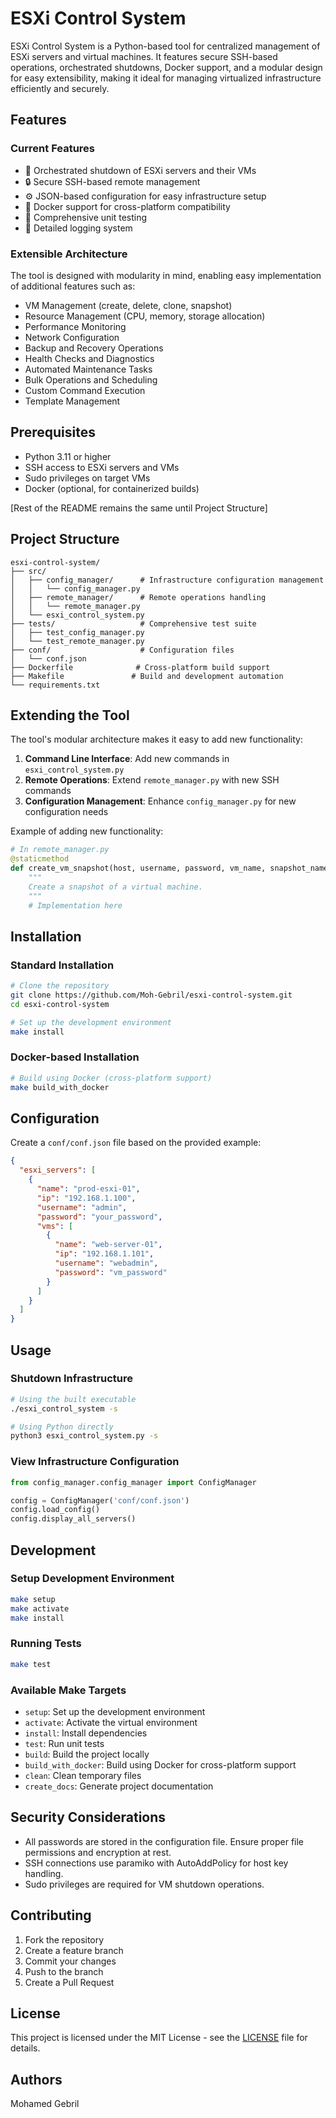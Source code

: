 # ESXi Control System

ESXi Control System is a Python-based tool for centralized management of ESXi servers and virtual machines. It features secure SSH-based operations, orchestrated shutdowns, Docker support, and a modular design for easy extensibility, making it ideal for managing virtualized infrastructure efficiently and securely.

## Features

### Current Features

- 🔄 Orchestrated shutdown of ESXi servers and their VMs
- 🔒 Secure SSH-based remote management
- ⚙️ JSON-based configuration for easy infrastructure setup
- 🐳 Docker support for cross-platform compatibility
- 🧪 Comprehensive unit testing
- 📝 Detailed logging system

### Extensible Architecture

The tool is designed with modularity in mind, enabling easy implementation of additional features such as:

- VM Management (create, delete, clone, snapshot)
- Resource Management (CPU, memory, storage allocation)
- Performance Monitoring
- Network Configuration
- Backup and Recovery Operations
- Health Checks and Diagnostics
- Automated Maintenance Tasks
- Bulk Operations and Scheduling
- Custom Command Execution
- Template Management

## Prerequisites

- Python 3.11 or higher
- SSH access to ESXi servers and VMs
- Sudo privileges on target VMs
- Docker (optional, for containerized builds)

[Rest of the README remains the same until Project Structure]

## Project Structure

```
esxi-control-system/
├── src/
│   ├── config_manager/      # Infrastructure configuration management
│   │   └── config_manager.py
│   ├── remote_manager/      # Remote operations handling
│   │   └── remote_manager.py
│   └── esxi_control_system.py
├── tests/                   # Comprehensive test suite
│   ├── test_config_manager.py
│   └── test_remote_manager.py
├── conf/                    # Configuration files
│   └── conf.json
├── Dockerfile              # Cross-platform build support
├── Makefile               # Build and development automation
└── requirements.txt
```

## Extending the Tool

The tool's modular architecture makes it easy to add new functionality:

1. **Command Line Interface**: Add new commands in `esxi_control_system.py`
2. **Remote Operations**: Extend `remote_manager.py` with new SSH commands
3. **Configuration Management**: Enhance `config_manager.py` for new configuration needs

Example of adding new functionality:

```python
# In remote_manager.py
@staticmethod
def create_vm_snapshot(host, username, password, vm_name, snapshot_name):
    """
    Create a snapshot of a virtual machine.
    """
    # Implementation here
```

## Installation

### Standard Installation

```bash
# Clone the repository
git clone https://github.com/Moh-Gebril/esxi-control-system.git
cd esxi-control-system

# Set up the development environment
make install
```

### Docker-based Installation

```bash
# Build using Docker (cross-platform support)
make build_with_docker
```

## Configuration

Create a `conf/conf.json` file based on the provided example:

```json
{
  "esxi_servers": [
    {
      "name": "prod-esxi-01",
      "ip": "192.168.1.100",
      "username": "admin",
      "password": "your_password",
      "vms": [
        {
          "name": "web-server-01",
          "ip": "192.168.1.101",
          "username": "webadmin",
          "password": "vm_password"
        }
      ]
    }
  ]
}
```

## Usage

### Shutdown Infrastructure

```bash
# Using the built executable
./esxi_control_system -s

# Using Python directly
python3 esxi_control_system.py -s
```

### View Infrastructure Configuration

```python
from config_manager.config_manager import ConfigManager

config = ConfigManager('conf/conf.json')
config.load_config()
config.display_all_servers()
```

## Development

### Setup Development Environment

```bash
make setup
make activate
make install
```

### Running Tests

```bash
make test
```

### Available Make Targets

- `setup`: Set up the development environment
- `activate`: Activate the virtual environment
- `install`: Install dependencies
- `test`: Run unit tests
- `build`: Build the project locally
- `build_with_docker`: Build using Docker for cross-platform support
- `clean`: Clean temporary files
- `create_docs`: Generate project documentation

## Security Considerations

- All passwords are stored in the configuration file. Ensure proper file permissions and encryption at rest.
- SSH connections use paramiko with AutoAddPolicy for host key handling.
- Sudo privileges are required for VM shutdown operations.

## Contributing

1. Fork the repository
2. Create a feature branch
3. Commit your changes
4. Push to the branch
5. Create a Pull Request

## License

This project is licensed under the MIT License - see the [LICENSE](LICENSE) file for details.

## Authors

Mohamed Gebril
